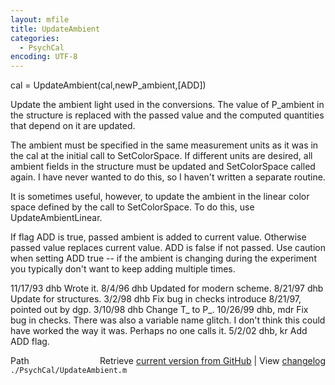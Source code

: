 ```yaml
---
layout: mfile
title: UpdateAmbient
categories:
  - PsychCal
encoding: UTF-8
---
```


 cal = UpdateAmbient\(cal,newP\_ambient,\[ADD\]\)

 Update the ambient light used in the conversions.  The
 value of P\_ambient in the structure is replaced with the
 passed value and the computed quantities that depend on
 it are updated.

 The ambient must be specified in the same measurement units as it
 was in the cal at the initial call to SetColorSpace.  If different
 units are desired, all ambient fields in the structure must be updated
 and SetColorSpace called again.  I have never wanted to do this,
 so I haven't written a separate routine.

 It is sometimes useful, however, to update the ambient in the
 linear color space defined by the call to SetColorSpace.  To
 do this, use UpdateAmbientLinear.

 If flag ADD is true, passed ambient is added to current
 value.  Otherwise passed value replaces current value.
 ADD is false if not passed.  Use caution when setting ADD
 true -- if the ambient is changing during the experiment
 you typically don't want to keep adding multiple times.

 11/17/93  dhb      Wrote it.
 8/4/96    dhb   Updated for modern scheme.
 8/21/97   dhb   Update for structures.
 3/2/98     dhb     Fix bug in checks introduce 8/21/97, pointed out by dgp.
 3/10/98        dhb     Change T\_ to P\_.
 10/26/99  dhb, mdr  Fix bug in checks. There was also a variable name
                                    glitch.  I don't think this could have worked the way
                                    it was.  Perhaps no one calls it.
 5/2/02    dhb, kr  Add ADD flag.


<div class="code_header" style="text-align:right;">
  <span style="float:left;">Path&nbsp;&nbsp;</span> <span class="counter">Retrieve <a href=
  "https://raw.github.com/Psychtoolbox-3/Psychtoolbox-3/beta/./PsychCal/UpdateAmbient.m">current version from GitHub</a> | View <a href=
  "https://github.com/Psychtoolbox-3/Psychtoolbox-3/commits/beta/./PsychCal/UpdateAmbient.m">changelog</a></span>
</div>
<div class="code">
  <code>./PsychCal/UpdateAmbient.m</code>
</div>
